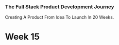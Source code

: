 ### The Full Stack Product Development Journey
Creating A Product From Idea To Launch In 20 Weeks.

# Week 15
